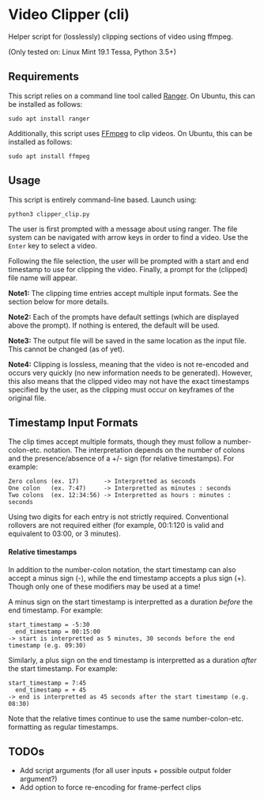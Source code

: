 # Video Clipper (cli)

Helper script for (losslessly) clipping sections of video using ffmpeg.

(Only tested on: Linux Mint 19.1 Tessa, Python 3.5+)

## Requirements

This script relies on a command line tool called [Ranger](https://github.com/ranger/ranger). On Ubuntu, this can be installed as follows:

`sudo apt install ranger`

Additionally, this script uses [FFmpeg](https://ffmpeg.org/) to clip videos. On Ubuntu, this can be installed as follows:

`sudo apt install ffmpeg`

## Usage

This script is entirely command-line based. Launch using:

`python3 clipper_clip.py`

The user is first prompted with a message about using ranger. The file system can be navigated with arrow keys in order to find a video. Use the ```Enter``` key to select a video.

Following the file selection, the user will be prompted with a start and end timestamp to use for clipping the video. Finally, a prompt for the (clipped) file name will appear. 

**Note1:** The clipping time entries accept multiple input formats. See the section below for more details.

**Note2:** Each of the prompts have default settings (which are displayed above the prompt). If nothing is entered, the default will be used.

**Note3:** The output file will be saved in the same location as the input file. This cannot be changed (as of yet).

**Note4:** Clipping is lossless, meaning that the video is not re-encoded and occurs very quickly (no new information needs to be generated). However, this also means that the clipped video may not have the exact timestamps specified by the user, as the clipping must occur on keyframes of the original file.

## Timestamp Input Formats

The clip times accept multiple formats, though they must follow a number-colon-etc. notation. The interpretation depends on the number of colons and the presence/absence of a +/- sign (for relative timestamps). For example:

```
Zero colons (ex. 17)       -> Interpretted as seconds
One colon   (ex. 7:47)     -> Interpretted as minutes : seconds
Two colons  (ex. 12:34:56) -> Interpretted as hours : minutes : seconds
```

Using two digits for each entry is not strictly required. Conventional rollovers are not required either (for example, 00:1:120 is valid and equivalent to 03:00, or 3 minutes).

#### Relative timestamps

In addition to the number-colon notation, the start timestamp can also accept a minus sign (-), while the end timestamp accepts a plus sign (+). Though only one of these modifiers may be used at a time!

A minus sign on the start timestamp is interpretted as a duration *before* the end timestamp. For example:

```
start_timestamp = -5:30
  end_timestamp = 00:15:00
-> start is interpretted as 5 minutes, 30 seconds before the end timestamp (e.g. 09:30)
```

Similarly, a plus sign on the end timestamp is interpretted as a duration *after* the start timestamp. For example:

```
start_timestamp = 7:45
  end_timestamp = + 45
-> end is interpretted as 45 seconds after the start timestamp (e.g. 08:30)
```

Note that the relative times continue to use the same number-colon-etc. formatting as regular timestamps.

## TODOs

- Add script arguments (for all user inputs + possible output folder argument?)
- Add option to force re-encoding for frame-perfect clips

